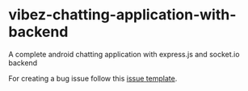 # vibez-chatting-application-with-backend
A complete android chatting application with express.js and socket.io backend

For creating a bug issue follow this [issue template](https://github.com/Shetty073/vibez-chatting-application-with-backend/blob/master/.github/ISSUE_TEMPLATE/bug_report.md).
